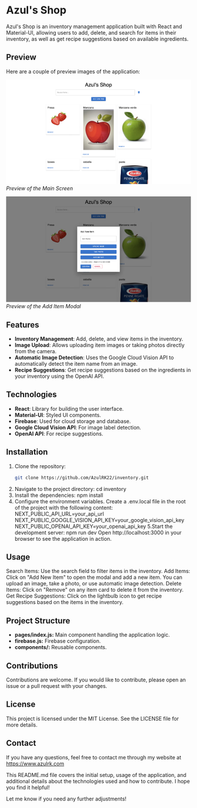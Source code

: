 # Azul's Shop

Azul's Shop is an inventory management application built with React and Material-UI, allowing users to add, delete, and search for items in their inventory, as well as get recipe suggestions based on available ingredients.

## Preview

Here are a couple of preview images of the application:

![Preview 1](images/1.png)
*Preview of the Main Screen*

![Preview 2](images/2.png)
*Preview of the Add Item Modal*

## Features

- **Inventory Management**: Add, delete, and view items in the inventory.
- **Image Upload**: Allows uploading item images or taking photos directly from the camera.
- **Automatic Image Detection**: Uses the Google Cloud Vision API to automatically detect the item name from an image.
- **Recipe Suggestions**: Get recipe suggestions based on the ingredients in your inventory using the OpenAI API.

## Technologies

- **React**: Library for building the user interface.
- **Material-UI**: Styled UI components.
- **Firebase**: Used for cloud storage and database.
- **Google Cloud Vision API**: For image label detection.
- **OpenAI API**: For recipe suggestions.

## Installation

1. Clone the repository:
   ```bash
   git clone https://github.com/AzulRK22/inventory.git
   
2. Navigate to the project directory:
   cd inventory
3. Install the dependencies:
   npm install
4. Configure the environment variables. Create a .env.local file in the root of the project with the following content:
    NEXT_PUBLIC_API_URL=your_api_url
    NEXT_PUBLIC_GOOGLE_VISION_API_KEY=your_google_vision_api_key
    NEXT_PUBLIC_OPENAI_API_KEY=your_openai_api_key
5.Start the development server:
   npm run dev
  Open http://localhost:3000 in your browser to see the application in action.

## Usage

Search Items: Use the search field to filter items in the inventory.
Add Items: Click on "Add New Item" to open the modal and add a new item. You can upload an image, take a photo, or use automatic image detection.
Delete Items: Click on "Remove" on any item card to delete it from the inventory.
Get Recipe Suggestions: Click on the lightbulb icon to get recipe suggestions based on the items in the inventory.

## Project Structure

- **pages/index.js:** Main component handling the application logic.
- **firebase.js:** Firebase configuration.
- **components/:** Reusable components.

## Contributions

Contributions are welcome. If you would like to contribute, please open an issue or a pull request with your changes.

## License

This project is licensed under the MIT License. See the LICENSE file for more details.


## Contact

If you have any questions, feel free to contact me through my website at https://www.azulrk.com

This README.md file covers the initial setup, usage of the application, and additional details about the technologies used and how to contribute. I hope you find it helpful!

Let me know if you need any further adjustments!



